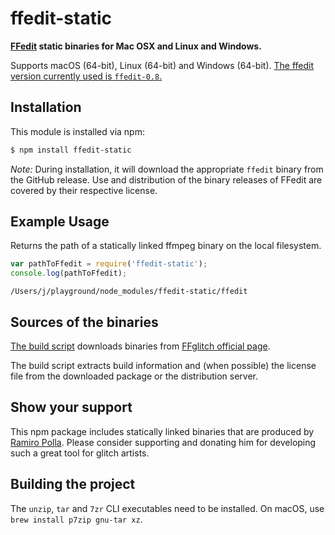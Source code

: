 # ffedit-static

**[FFedit](http://ffglitch.org/) static binaries for Mac OSX and Linux and Windows.**

Supports macOS (64-bit), Linux (64-bit) and Windows (64-bit). [The ffedit version currently used is `ffedit-0.8`.](https://github.com/eugeneware/ffmpeg-static/releases/tag/b4.2.2)

## Installation

This module is installed via npm:

``` bash
$ npm install ffedit-static
```

*Note:* During installation, it will download the appropriate `ffedit` binary from the GitHub release. Use and distribution of the binary releases of FFedit are covered by their respective license.

## Example Usage

Returns the path of a statically linked ffmpeg binary on the local filesystem.

``` js
var pathToFfedit = require('ffedit-static');
console.log(pathToFfedit);
```

```
/Users/j/playground/node_modules/ffedit-static/ffedit
```

## Sources of the binaries

[The build script](build/index.sh) downloads binaries from [FFglitch official page](http://ffglitch.org/pub/bin/).

The build script extracts build information and (when possible) the license file from the downloaded package or the distribution server.

## Show your support
 
This npm package includes statically linked binaries that are produced by [Ramiro Polla](https://github.com/ramiropolla). Please consider supporting and donating him for developing such a great tool for glitch artists.


## Building the project

The `unzip`, `tar` and `7zr` CLI executables need to be installed. On macOS, use `brew install p7zip gnu-tar xz`.
